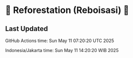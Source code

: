 
# 🌳 Reforestation (Reboisasi) 🌲

## Last Updated

GitHub Actions time: Sun May 11 07:20:20 UTC 2025

Indonesia/Jakarta time: Sun May 11 14:20:20 WIB 2025
